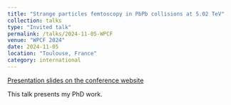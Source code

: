 ```yaml
---
title: "Strange particles femtoscopy in PbPb collisions at 5.02 TeV"
collection: talks
type: "Invited talk"
permalink: /talks/2024-11-05-WPCF
venue: "WPCF 2024"
date: 2024-11-05
location: "Toulouse, France"
category: international
---
```


[Presentation slides on the conference website](https://indico.in2p3.fr/event/32030/contributions/145043/)

This talk presents my PhD work.